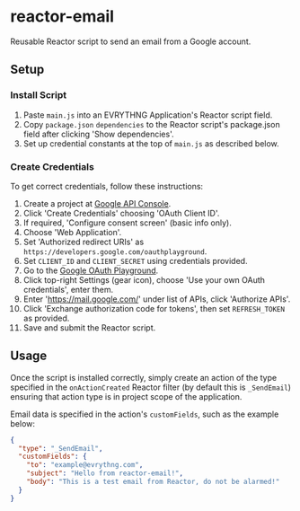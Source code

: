 # reactor-email

Reusable Reactor script to send an email from a Google account.


## Setup

### Install Script

1. Paste `main.js` into an EVRYTHNG Application's Reactor script field.
2. Copy `package.json` `dependencies` to the Reactor script's package.json field
   after clicking 'Show dependencies'.
3. Set up credential constants at the top of `main.js` as described below.


### Create Credentials

To get correct credentials, follow these instructions:

1. Create a project at
  [Google API Console](https://console.developers.google.com/apis/credentials).
2. Click 'Create Credentials' choosing 'OAuth Client ID'.
3. If required, 'Configure consent screen' (basic info only).
4. Choose 'Web Application'.
5. Set 'Authorized redirect URIs' as
  `https://developers.google.com/oauthplayground`.
6. Set `CLIENT_ID` and `CLIENT_SECRET` using credentials provided.
7. Go to the
  [Google OAuth Playground](https://developers.google.com/oauthplayground).
8. Click top-right Settings (gear icon), choose
  'Use your own OAuth credentials', enter them.
9. Enter 'https://mail.google.com/' under list of APIs, click 'Authorize APIs'.
10. Click 'Exchange authorization code for tokens', then set `REFRESH_TOKEN` as
  provided.
11. Save and submit the Reactor script.


## Usage

Once the script is installed correctly, simply create an action of the type
specified in the `onActionCreated` Reactor filter (by default this is
`_SendEmail`) ensuring that action type is in project scope of the application.

Email data is specified in the action's `customFields`, such as the example
below:

```json
{
  "type": "_SendEmail",
  "customFields": {
    "to": "example@evrythng.com",
    "subject": "Hello from reactor-email!",
    "body": "This is a test email from Reactor, do not be alarmed!"
  }
}
```
